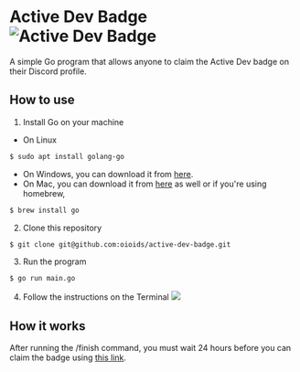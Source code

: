 # Active Dev Badge ![Active Dev Badge](https://i.imgur.com/5w7R8mQ.png)

A simple Go program that allows anyone to claim the Active Dev badge on their Discord profile.

## How to use
1. Install Go on your machine

- On Linux
```bash
$ sudo apt install golang-go
```
- On Windows, you can download it from [here](https://golang.org/dl/).
 - On Mac, you can download it from [here](https://golang.org/dl/) as well or if you're using homebrew,
```bash
$ brew install go
```

2. Clone this repository
```bash
$ git clone git@github.com:oioids/active-dev-badge.git
```
3. Run the program
```bash
$ go run main.go
```
4. Follow the instructions on the Terminal
![](https://i.imgur.com/CFSq8rF.png)

## How it works

After running the /finish command, you must wait 24 hours before you can claim the badge using [this link](https://discord.com/developers/active-developer).
